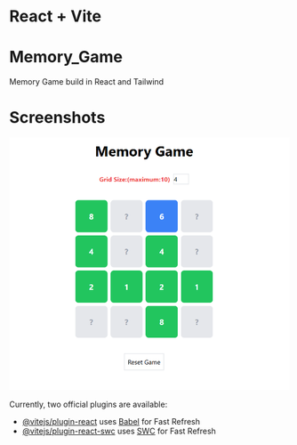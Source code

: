 # React + Vite
# Memory_Game
Memory Game build in React and Tailwind
# Screenshots

![alt text](https://github.com/Prakshep0308/React-game/blob/9198e7faad271e3defbe12ae3d9b0d4b6b12a4d1/public/Screenshot%202024-12-23%20230821.png)


Currently, two official plugins are available:

- [@vitejs/plugin-react](https://github.com/vitejs/vite-plugin-react/blob/main/packages/plugin-react/README.md) uses [Babel](https://babeljs.io/) for Fast Refresh
- [@vitejs/plugin-react-swc](https://github.com/vitejs/vite-plugin-react-swc) uses [SWC](https://swc.rs/) for Fast Refresh
